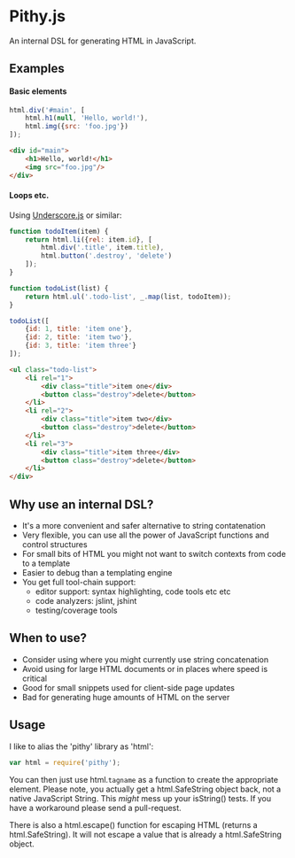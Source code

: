 # Pithy.js

An internal DSL for generating HTML in JavaScript.


## Examples

#### Basic elements

```javascript
html.div('#main', [
    html.h1(null, 'Hello, world!'),
    html.img({src: 'foo.jpg'})
]);
```

```html
<div id="main">
    <h1>Hello, world!</h1>
    <img src="foo.jpg"/>
</div>
```

#### Loops etc.

Using [Underscore.js](http://underscorejs.org) or similar:

```javascript
function todoItem(item) {
    return html.li({rel: item.id}, [
        html.div('.title', item.title),
        html.button('.destroy', 'delete')
    ]);
}

function todoList(list) {
    return html.ul('.todo-list', _.map(list, todoItem));
}

todoList([
    {id: 1, title: 'item one'},
    {id: 2, title: 'item two'},
    {id: 3, title: 'item three'}
]);
```

```html
<ul class="todo-list">
    <li rel="1">
        <div class="title">item one</div>
        <button class="destroy">delete</button>
    </li>
    <li rel="2">
        <div class="title">item two</div>
        <button class="destroy">delete</button>
    </li>
    <li rel="3">
        <div class="title">item three</div>
        <button class="destroy">delete</button>
    </li>
</div>
```


## Why use an internal DSL?

- It's a more convenient and safer alternative to string contatenation
- Very flexible, you can use all the power of JavaScript functions and
  control structures
- For small bits of HTML you might not want to switch contexts from code
  to a template
- Easier to debug than a templating engine
- You get full tool-chain support:
    - editor support: syntax highlighting, code tools etc etc
    - code analyzers: jslint, jshint
    - testing/coverage tools

## When to use?

- Consider using where you might currently use string concatenation
- Avoid using for large HTML documents or in places where speed is critical
- Good for small snippets used for client-side page updates
- Bad for generating huge amounts of HTML on the server


## Usage

I like to alias the 'pithy' library as 'html':

```javascript
var html = require('pithy');
```

You can then just use html.`tagname` as a function to create the
appropriate element. Please note, you actually get a html.SafeString
object back, not a native JavaScript String. This *might* mess up your
isString() tests. If you have a workaround please send a pull-request.

There is also a html.escape() function for escaping HTML (returns a
html.SafeString). It will not escape a value that is already a
html.SafeString object.
